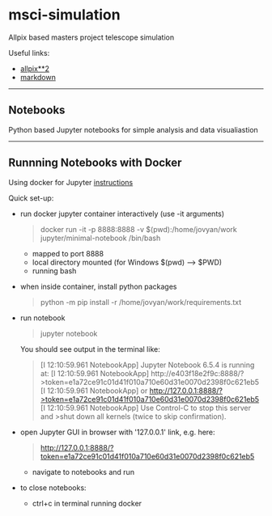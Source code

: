 # msci-simulation

Allpix based masters project telescope simulation

Useful links:
 - [allpix**2](https://allpix-squared.docs.cern.ch/docs/)
 - [markdown](https://www.google.com/search?client=safari&rls=en&q=github+markdown+cheat+sheet&ie=UTF-8&oe=UTF-8)

---

## Notebooks

Python based Jupyter notebooks for simple analysis and data visualiastion

---

## Runnning Notebooks with Docker

Using docker for Jupyter [instructions](https://towardsdatascience.com/how-to-run-jupyter-notebook-on-docker-7c9748ed209f)

Quick set-up:
 - run docker jupyter container interactively (use -it arguments)
    >  docker run -it -p 8888:8888 -v $(pwd):/home/jovyan/work jupyter/minimal-notebook /bin/bash
     - mapped to port 8888
     - local directory mounted (for Windows $(pwd) --> $PWD)
     - running bash
 - when inside container, install python packages
    > python -m pip install -r /home/jovyan/work/requirements.txt
 - run notebook
    > jupyter notebook

    You should see output in the terminal like:

    >[I 12:10:59.961 NotebookApp] Jupyter Notebook 6.5.4 is running at:
    >[I 12:10:59.961 NotebookApp] http://e403f18e2f9c:8888/?>token=e1a72ce91c01d41f010a710e60d31e0070d2398f0c621eb5
    >[I 12:10:59.961 NotebookApp]  or http://127.0.0.1:8888/?>token=e1a72ce91c01d41f010a710e60d31e0070d2398f0c621eb5
    >[I 12:10:59.961 NotebookApp] Use Control-C to stop this server and >shut down all kernels (twice to skip confirmation).

 - open Jupyter GUI in browser with '127.0.0.1' link, e.g. here: 
    > http://127.0.0.1:8888/?token=e1a72ce91c01d41f010a710e60d31e0070d2398f0c621eb5
    - navigate to notebooks and run
 - to close notebooks:
     - ctrl+c in terminal running docker
